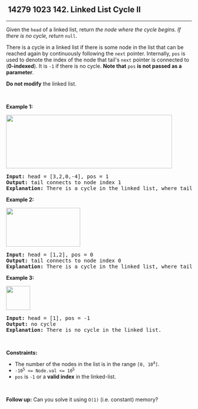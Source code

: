 <h2> 14279 1023
142. Linked List Cycle II</h2><hr><div><p>Given the <code>head</code> of a linked list, return <em>the node where the cycle begins. If there is no cycle, return </em><code>null</code>.</p>

<p>There is a cycle in a linked list if there is some node in the list that can be reached again by continuously following the <code>next</code> pointer. Internally, <code>pos</code> is used to denote the index of the node that tail's <code>next</code> pointer is connected to (<strong>0-indexed</strong>). It is <code>-1</code> if there is no cycle. <strong>Note that</strong> <code>pos</code> <strong>is not passed as a parameter</strong>.</p>

<p><strong>Do not modify</strong> the linked list.</p>

<p>&nbsp;</p>
<p><strong class="example">Example 1:</strong></p>
<img alt="" src="https://assets.leetcode.com/uploads/2018/12/07/circularlinkedlist.png" style="height: 145px; width: 450px;">
<pre><strong>Input:</strong> head = [3,2,0,-4], pos = 1
<strong>Output:</strong> tail connects to node index 1
<strong>Explanation:</strong> There is a cycle in the linked list, where tail connects to the second node.
</pre>

<p><strong class="example">Example 2:</strong></p>
<img alt="" src="https://assets.leetcode.com/uploads/2018/12/07/circularlinkedlist_test2.png" style="height: 105px; width: 201px;">
<pre><strong>Input:</strong> head = [1,2], pos = 0
<strong>Output:</strong> tail connects to node index 0
<strong>Explanation:</strong> There is a cycle in the linked list, where tail connects to the first node.
</pre>

<p><strong class="example">Example 3:</strong></p>
<img alt="" src="https://assets.leetcode.com/uploads/2018/12/07/circularlinkedlist_test3.png" style="height: 65px; width: 65px;">
<pre><strong>Input:</strong> head = [1], pos = -1
<strong>Output:</strong> no cycle
<strong>Explanation:</strong> There is no cycle in the linked list.
</pre>

<p>&nbsp;</p>
<p><strong>Constraints:</strong></p>

<ul>
	<li>The number of the nodes in the list is in the range <code>[0, 10<sup>4</sup>]</code>.</li>
	<li><code>-10<sup>5</sup> &lt;= Node.val &lt;= 10<sup>5</sup></code></li>
	<li><code>pos</code> is <code>-1</code> or a <strong>valid index</strong> in the linked-list.</li>
</ul>

<p>&nbsp;</p>
<p><strong>Follow up:</strong> Can you solve it using <code>O(1)</code> (i.e. constant) memory?</p>
</div>